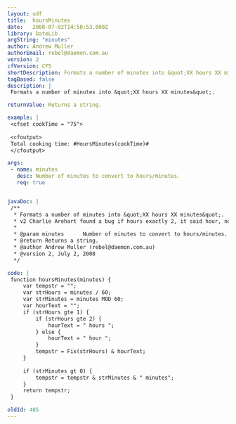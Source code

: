 ```yaml
---
layout: udf
title:  hoursMinutes
date:   2008-07-02T14:50:53.000Z
library: DateLib
argString: "minutes"
author: Andrew Muller
authorEmail: rebel@daemon.com.au
version: 2
cfVersion: CF5
shortDescription: Formats a number of minutes into &quot;XX hours XX minutes&quot;.
tagBased: false
description: |
 Formats a number of minutes into &quot;XX hours XX minutes&quot;.

returnValue: Returns a string.

example: |
 <cfset cookTime = "75">
 
 <cfoutput>
 Total cooking time: #HoursMinutes(cookTime)#
 </cfoutput>

args:
 - name: minutes
   desc: Number of minutes to convert to hours/minutes.
   req: true


javaDoc: |
 /**
  * Formats a number of minutes into &quot;XX hours XX minutes&quot;.
  * v2 Charlie Arehart found a bug if hours exactly 2, it said hour, not hours
  * 
  * @param minutes      Number of minutes to convert to hours/minutes. (Required)
  * @return Returns a string. 
  * @author Andrew Muller (rebel@daemon.com.au) 
  * @version 2, July 2, 2008 
  */

code: |
 function hoursMinutes(minutes) {
     var tempstr = "";
     var strHours = minutes / 60;
     var strMinutes = minutes MOD 60;
     var hourText = "";
     if (strHours gte 1) {
         if (strHours gte 2) {
             hourText = " hours ";
         } else {
             hourText = " hour ";
         }
         tempstr = Fix(strHours) & hourText;
     }
     
     if (strMinutes gt 0) {
         tempstr = tempstr & strMinutes & " minutes";
     }
     return tempstr;
 }

oldId: 485
---
```


